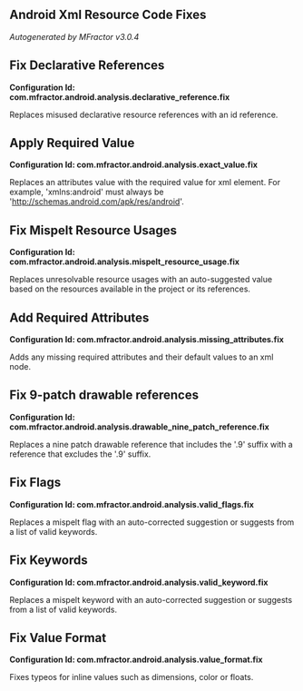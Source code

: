 ## Android Xml Resource Code Fixes
*Autogenerated by MFractor v3.0.4*
## Fix Declarative References

**Configuration Id: com.mfractor.android.analysis.declarative_reference.fix**

Replaces misused declarative resource references with an id reference.

## Apply Required Value

**Configuration Id: com.mfractor.android.analysis.exact_value.fix**

Replaces an attributes value with the required value for xml element. For example, 'xmlns:android' must always be 'http://schemas.android.com/apk/res/android'.

## Fix Mispelt Resource Usages

**Configuration Id: com.mfractor.android.analysis.mispelt_resource_usage.fix**

Replaces unresolvable resource usages with an auto-suggested value based on the resources available in the project or its references.

## Add Required Attributes

**Configuration Id: com.mfractor.android.analysis.missing_attributes.fix**

Adds any missing required attributes and their default values to an xml node.

## Fix 9-patch drawable references

**Configuration Id: com.mfractor.android.analysis.drawable_nine_patch_reference.fix**

Replaces a nine patch drawable reference that includes the '.9' suffix with a reference that excludes the '.9' suffix.

## Fix Flags

**Configuration Id: com.mfractor.android.analysis.valid_flags.fix**

Replaces a mispelt flag with an auto-corrected suggestion or suggests from a list of valid keywords.

## Fix Keywords

**Configuration Id: com.mfractor.android.analysis.valid_keyword.fix**

Replaces a mispelt keyword with an auto-corrected suggestion or suggests from a list of valid keywords.

## Fix Value Format

**Configuration Id: com.mfractor.android.analysis.value_format.fix**

Fixes typeos for inline values such as dimensions, color or floats.

